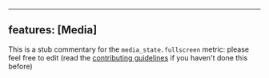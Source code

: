 
---
features: [Media]
---

This is a stub commentary for the `media_state.fullscreen` metric: please feel free to edit (read the
[contributing guidelines](https://github.com/mozilla/glean-annotations/blob/main/CONTRIBUTING.md)
if you haven't done this before)
